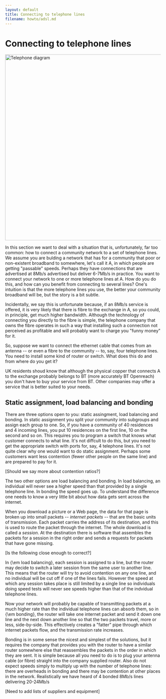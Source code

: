 ```yaml
---
layout: default
title: Connecting to telephone lines
filename: howto/adsl.md
---
```

Connecting to telephone lines
=============================
<div class="image-float-center">
    <img src="/media/adsl.gif" width="600" alt="Telephone diagram"/><br/>
</div>
 

In this section we want to deal with a situation that is,
unfortunately, far too common: how to connect a community network to a
set of telephone lines.  We assume you are bulding a network that has
for a community that poor or non-existent broadband to  somewhere, let's call it A, in which
people are getting "passable" speeds.  Perhaps they have connections
that are advertised at 8Mb/s advertised but deliver 6-7Mb/s in
practice.    You want to connect your network to one or more telephone
lines at A.  How do you do this, and how can you benefit from connecting
to several lines?  One's intuition is that the more telephone lines
you use, the better your community broadband will be, but the story is
a bit subtle.

Incidentally, we say this is unfortunate because, if an 8Mb/s service
is offered, it is very likely that there is fibre to the exchange in A,
so you could, in principle, get much higher bandwidth.  Although
the technology of connecting you directly to the fibre is simple, the
telephone company that owns the fibre operates in such a way that
installing such a connection not perceived as profitable and will
probably want to charge you "funny money" for it.

So, suppose we  want to connect the ethernet cable that comes from an
antenna -- or even a fibre to the community -- to, say, four telephone
lines.  You need to install some kind of router or switch.  What does
this do and from where do you get it?

UK residents shoud know that although the physical copper that
connects A to the exchange probably belongs to BT (more accurately BT
Openreach) you don't have to buy your service from BT.  Other
companies may offer a service that is better suited to your
needs. 

Static assignment, load balancing and bonding
---------------------------------------------
There are three options open to you: static assingment, load balancing
and bonding.  In static assignment you split your community into
subgroups and assign  each group to one.  So, if you have  a
community of 40 residences and 4 incoming lines, you put 10 residences
on the first line, 10 on the second and so on.  This requires you to
program a switch that knows what customer connects to what line.  It's
not diffcult to do  this, but you need to get the appropriate switch
with ports for, say, 4 telephone lines.  It's not quite clear why one
would want to do static assignment.  Perhaps some customers want less
contention (fewer other people on the same line) and are prepared to
pay for it.

\[Should we say more about contention ratios?\]

The two other options are load balancing and bonding.   In load
balancing, an individual will never see a higher speed than that
provided by a single telephone line.  In bonding the speed goes up.
To understand the difference one needs to know a very little bit about
how data gets sent across the internet.

When you download a picture or a Web page, the data for that page is
broken up into small packets --  *internet packets* -- that are the
basic units of transmission.  Each packet carries the address of its
destination, and this is used to route the packet through the
internet.  The whole  download is called a *session*. At the
destination there is software that assembles the packets for a session
in the right order and sends a requests for packets that have gone
missing.

\[Is the following close enough to correct?\]

In {\em load balancing}, each session is assigned to a line, but the router
may decide to switch a later session from the same user to another
line.  This means that the router will try to avoid contention on any
one line, and no individual will be cut off if one of the lines
fails. However the speed at which any session takes place is still
limited by a single line so individuals doing speed tests will never
see speeds higher than that of the indvidual telephone lines.

Now your network will probably be capable of transmitting packets at a
much higher rate than the individual telephone lines can absorb them,
so in {\em bonding}, the router will take one internet packet and send
it down one line and the next down another line so that the two
packets travel, more or less,  side-by-side.  This effectively creates a "fatter" pipe
through which internet packets flow, and the transmission rate
increases.

Bonding is in some sense the nicest and simplest of the solutions, but
it requires the company that provides you with the router to have a
similar router somewhere else that reassembles the packets in the
order in which they are sent. It is simple because all you need to do
is to plug your antenna cable (or fibre) straight into the company
supplied router.  Also do not expect speeds simply to multiply up with
the number of telephone lines:
there are overheads in bonding and there may be contention at other places in
the network.  Realistically we have heard of 4 bonded 8Mb/s lines delivering
20-24Mb/s

\[Need to add lists of suppliers and equipment\]
